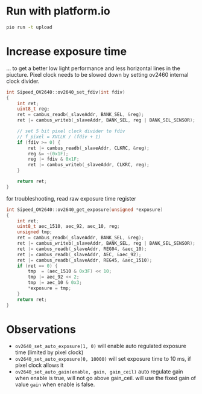 # Run with platform.io
```bash
pio run -t upload
```

# Increase exposure time
... to get a better low light performance and less horizontal lines in the piucture.
Pixel clock needs to be slowed down by setting ov2460 internal clock divider.

```c
int Sipeed_OV2640::ov2640_set_fdiv(int fdiv)
{
    int ret;
    uint8_t reg;
    ret = cambus_readb(_slaveAddr, BANK_SEL, &reg);
    ret |= cambus_writeb(_slaveAddr, BANK_SEL, reg | BANK_SEL_SENSOR);

    // set 5 bit pixel clock divider to fdiv
    // f_pixel = XVCLK / (fdiv + 1)
    if (fdiv >= 0) {
        ret |= cambus_readb(_slaveAddr, CLKRC, &reg);
        reg &= ~(0x1F);
        reg |= fdiv & 0x1F;
        ret |= cambus_writeb(_slaveAddr, CLKRC, reg);
    }

    return ret;
}
```

for troubleshooting, read raw exposure time register

```c
int Sipeed_OV2640::ov2640_get_exposure(unsigned *exposure)
{
    int ret;
    uint8_t aec_1510, aec_92, aec_10, reg;
    unsigned tmp;
    ret = cambus_readb(_slaveAddr, BANK_SEL, &reg);
    ret |= cambus_writeb(_slaveAddr, BANK_SEL, reg | BANK_SEL_SENSOR);
    ret |= cambus_readb(_slaveAddr, REG04, &aec_10);
    ret |= cambus_readb(_slaveAddr, AEC, &aec_92);
    ret |= cambus_readb(_slaveAddr, REG45, &aec_1510);
    if (ret == 0) {
        tmp  = (aec_1510 & 0x3F) << 10;
        tmp |= aec_92 << 2;
        tmp |= aec_10 & 0x3;
        *exposure = tmp;
    }
    return ret;
}
```

# Observations
  * `ov2640_set_auto_exposure(1, 0)` will enable auto regulated exposure time (limited by pixel clock)
  * `ov2640_set_auto_exposure(0, 10000)` will set exposure time to 10 ms, if pixel clock allows it
  * `ov2640_set_auto_gain(enable, gain, gain_ceil)` auto regulate gain when enable is true, will not go above gain_ceil.
    will use the fixed gain of value `gain` when enable is false.
